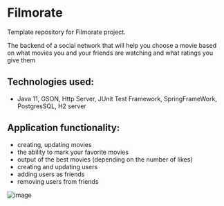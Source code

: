 # Filmorate
Template repository for Filmorate project.

The backend of a social network that will help you choose a movie based on what movies you and your friends
are watching and what ratings you give them

Technologies used:
-

- Java 11, GSON, Http Server, JUnit Test Framework, SpringFrameWork, PostgresSQL, H2 server

Application functionality:
- 
- creating, updating movies
- the ability to mark your favorite movies
- output of the best movies (depending on the number of likes)
- creating and updating users
- adding users as friends
- removing users from friends

![image](https://github.com/AltairPhinArev/java-filmorate/assets/113471380/a1ee1f7a-4467-4778-ae5f-45acc5498cb7)
